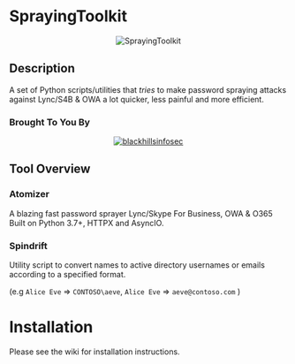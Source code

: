 # SprayingToolkit

<p align="center">
  <img src="http://38.media.tumblr.com/79d7e2a376cb96fb581b3453070f6229/tumblr_ns5suorqYu1szok8ro1_500.gif" alt="SprayingToolkit"/>
</p>


## Description

A set of Python scripts/utilities that *tries* to make password spraying attacks against Lync/S4B & OWA a lot quicker, less painful and more efficient.

### Brought To You By

<p align="center">
  <a href="https://www.blackhillsinfosec.com/">
    <img src="https://www.blackhillsinfosec.com/wp-content/uploads/2016/03/BHIS-logo-L-300x300.png" alt="blackhillsinfosec"/>
  </a>
</p>

## Tool Overview

### Atomizer

A blazing fast password sprayer Lync/Skype For Business, OWA & O365
Built on Python 3.7+, HTTPX and AsyncIO.


### Spindrift

Utility script to convert names to active directory usernames or emails according to a specified format.

(e.g `Alice Eve` => `CONTOSO\aeve`, `Alice Eve` => `aeve@contoso.com` )

# Installation

Please see the wiki for installation instructions.
